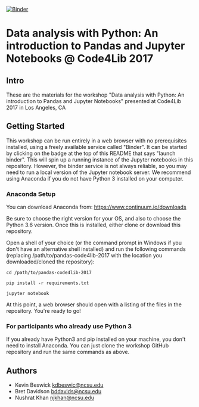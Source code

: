 [![Binder](http://mybinder.org/badge.svg)](http://mybinder.org:/repo/ncsu-libraries/pandas-code4lib-2017)

# Data analysis with Python: An introduction to Pandas and Jupyter Notebooks @ Code4Lib 2017

## Intro

These are the materials for the workshop "Data analysis with Python: An introduction to Pandas and Jupyter Notebooks" presented at Code4Lib 2017 in Los Angeles, CA

## Getting Started

This workshop can be run entirely in a web browser with no prerequisites installed, using a freely available service called "Binder". It can be started by clicking on the badge at the top of this README that says "launch binder". This will spin up a running instance of the Jupyter notebooks in this repository. However, the binder service is not always reliable, so you may need to run a local version of the Jupyter notebook server. We recommend using Anaconda if you do not have Python 3 installed on your computer.

### Anaconda Setup

You can download Anaconda from: https://www.continuum.io/downloads

Be sure to choose the right version for your OS, and also to choose the Python 3.6 version. Once this is installed, either clone or download this repository.

Open a shell of your choice (or the command prompt in Windows if you don't have an alternative shell installed) and run the following commands (replacing /path/to/pandas-code4lib-2017 with the location you downloaded/cloned the repository):

    cd /path/to/pandas-code4lib-2017

    pip install -r requirements.txt

    jupyter notebook

At this point, a web browser should open with a listing of the files in the repository. You're ready to go!

### For participants who already use Python 3

If you already have Python3 and pip installed on your machine, you don't need to install Anaconda. You can just clone the workshop GitHub repository and run the same commands as above.

## Authors

* Kevin Beswick <kdbeswic@ncsu.edu>
* Bret Davidson <bddavids@ncsu.edu>
* Nushrat Khan  <njkhan@ncsu.edu>
